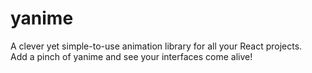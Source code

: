 # yanime

A clever yet simple-to-use animation library for all your React projects.<br/>
Add a pinch of yanime and see your interfaces come alive!
